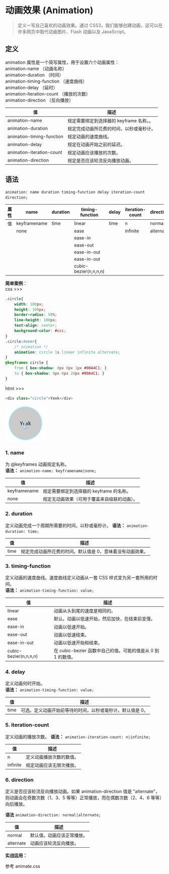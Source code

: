 # 动画效果 (Animation)
> 定义一写自己喜欢的动画效果。通过 CSS3，我们能够创建动画，这可以在许多网页中取代动画图片、Flash 动画以及 JavaScript。

## 定义
animation 属性是一个简写属性，用于设置六个动画属性：    
animation-name （动画名称）   
animation-duration （时间）   
animation-timing-function （速度曲线）   
animation-delay （延时）   
animation-iteration-count （播放的次数）   
animation-direction （反向播放）    

| 值 | 描述 |
| -- | --   |
| animation-name | 	规定需要绑定到选择器的 keyframe 名称。。|
| animation-duration | 	规定完成动画所花费的时间，以秒或毫秒计。|
| animation-timing-function | 	规定动画的速度曲线。|
| animation-delay | 	规定在动画开始之前的延迟。|
| animation-iteration-count | 	规定动画应该播放的次数。|
| animation-direction | 	规定是否应该轮流反向播放动画。| 
  
## 语法
`animation: name duration timing-function delay iteration-count direction;`   

| 属性 | name | duration | timing-function | delay | iteration-count | direction |
| --------- | ---- | -------- | --------------- | ----- | --------------- | --------- |
| 值 | keyframename | time | linear | time  | n | normal |
|    | none |  | ease |  | infinite | alternate |
|    |      |  | ease-in |  | | |
|    |      |  | ease-out  |  | | |
|    |      |  | ease-in-out  |  | | |
|    |      |  | ease-in-out  |  | | |
|    |      |  | cubic-bezier(n,n,n,n) |  | | |

**简单案例**：    
css >>>
```css
.circle{
	width: 100px;
	height: 100px;
	border-radius: 50%;
	line-height: 100px;
	text-align: center;
	background-color: #ccc;
}
.circle:hover{
	/* animation */
	animation: circle 1s linear infinite alternate;
}
@keyframes circle {
	from { box-shadow: 0px 0px 1px #00A4C1; }
	to { box-shadow: 0px 0px 20px #00A4C1; }
}
```
html >>>
```JavaScript
<div class="circle">Yexk</div>
```
![images/1_css_animate.gif](images/1_css_animate.gif)

### 1. name
为 @keyframes 动画规定名称。   
**语法：** `animation-name: keyframename|none;`    

| 值 | 描述 |
| -- | -- |
| keyframename | 规定需要绑定到选择器的 keyframe 的名称。|
| none | 规定无动画效果（可用于覆盖来自级联的动画）。|

### 2. duration
定义动画完成一个周期所需要的时间，以秒或毫秒计。
**语法：** `animation-duration: time;`

| 值 | 描述 |
| -- | -- |
|time | 规定完成动画所花费的时间。默认值是 0，意味着没有动画效果。|

### 3. timing-function
定义动画的速度曲线。速度曲线定义动画从一套 CSS 样式变为另一套所用的时间。   
**语法：** `animation-timing-function: value;`

| 值 | 描述 |
| -- | -- |
| linear | 动画从头到尾的速度是相同的。|
| ease | 默认。动画以低速开始，然后加快，在结束前变慢。|
| ease-in | 动画以低速开始。|
| ease-out | 动画以低速结束。|
| ease-in-out | 动画以低速开始和结束。|
| cubic-bezier(n,n,n,n) | 在 cubic-bezier 函数中自己的值。可能的值是从 0 到 1 的数值。|

### 4. delay
定义动画何时开始。    
**语法：** `animation-timing-function: value;`  


| 值 | 描述 |
| -- | ---- |
| time | 可选。定义动画开始前等待的时间，以秒或毫秒计。默认值是 0。 |

### 5. iteration-count
定义动画的播放次数。
**语法：** `animation-iteration-count: n|infinite;`   


| 值 | 描述 |
| -- | ---- |
| n | 定义动画播放次数的数值。 |
| infinite | 规定动画应该无限次播放。 |


### 6. direction
定义是否应该轮流反向播放动画。如果 animation-direction 值是 "alternate"，则动画会在奇数次数（1、3、5 等等）正常播放，而在偶数次数（2、4、6 等等）向后播放。  

**语法** `animation-direction: normal|alternate;`

| 值 | 描述 |
| -- | ---- |
| normal | 默认值。动画应该正常播放。 |
| alternate | 动画应该轮流反向播放。 |


__实战运用：__

参考 animate.css